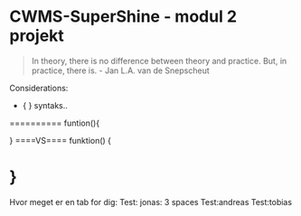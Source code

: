 # CWMS-SuperShine - modul 2 projekt

>In theory, there is no difference between theory and practice. But, in practice, there is.
> \- Jan L.A. van de Snepscheut

Considerations:
- { } syntaks..

==========
funtion(){

}
====VS====
funktion()
{

}
==========

Hvor meget er en tab for dig:
Test:   jonas: 3 spaces
Test:andreas
Test:tobias